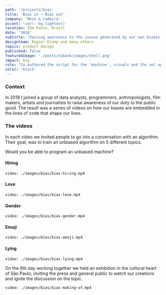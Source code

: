 ```yaml
---
path: '/projects/bias'
title: 'Bias in → Bias out'
company: 'Mesa & Cadeira'
accent: 'var(--bg-lightest)'
location: São Paulo, Brazil
date: '2018'
subtitle: 'Raising awareness to the issues generated by our own biases when building software'
designteam: Rogier Klomp and many others
topics: product design
published: false
featuredImage: './posts/nubank/images/shell.png'
impact: big
role: "Co-authored the script for the 'machine', visuals and the set up for the venture"
color: 'black'
---
```


### Context
In 2018 I joined a group of data analysts, programmers, anthropologists, film makers, artists and journalists to raise awareness of our duty to the public good. The result was a series of videos on how our biases are embedded in the lines of code that shape our lives.

### The videos
In each video we invited people to go into a conversation with an algorithm. Their goal, was to train an unbiased algorithm on 5 different topics.

Would you be able to program an unbiased machine?


#### Hiring
`video: ./images/bias/bias-hiring.mp4`

#### Love
`video: ./images/bias/bias-love.mp4`

#### Gender
`video: ./images/bias/bias-gender.mp4`

#### Emoji
`video: ./images/bias/bias-emoji.mp4`

#### Lying
`video: ./images/bias/bias-lying.mp4`


On the 6th day working together we held an exhibition in the cultural heart of São Paulo, inviting the press and general public to watch our creations and ignite the discussion on the topic.

`video: ./images/bias/bias-making-of.mp4`

